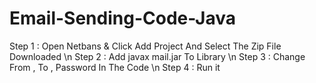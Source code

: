 # Email-Sending-Code-Java
Step 1 : Open Netbans & Click Add Project And Select The Zip File Downloaded \n
Step 2 : Add javax mail.jar To Library \n
Step 3 : Change From , To , Password In The Code \n
Step 4 : Run it
